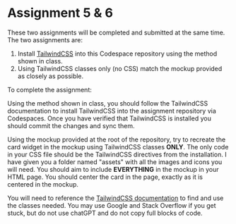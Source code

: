 # Assignment 5 & 6

These two assignments will be completed and submitted at the same time. The two assignments are:

1. Install [TailwindCSS](https://tailwindcss.com/docs/installation) into this Codespace repository using the method shown in class.
2. Using TailwindCSS classes only (no CSS) match the mockup provided as closely as possible.

To complete the assignment:

Using the method shown in class, you should follow the TailwindCSS documentation to install TailwindCSS into the assignment repository via Codespaces. Once you have verified that TailwindCSS is installed you should commit the changes and sync them.
 
Using the mockup provided at the root of the repository, try to recreate the card widget in the mockup using TailwindCSS classes **ONLY**. The only code in your CSS file should be the TailwindCSS directives from the installation. I have given you a folder named "assets" with all the images and icons you will need. You should aim to include **EVERYTHING** in the mockup in your HTML page. You should center the card in the page, exactly as it is centered in the mockup.

You will need to reference the [TailwindCSS documentation](https://tailwindcss.com/docs/installation) to find and use the classes needed. You may use Google and Stack Overflow if you get stuck, but do not use chatGPT and do not copy full blocks of code.
